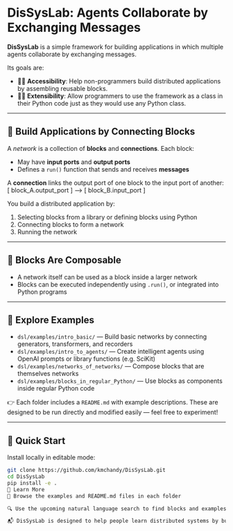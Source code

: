 # DisSysLab: Agents Collaborate by Exchanging Messages

**DisSysLab** is a simple framework for building applications in which multiple
agents collaborate by exchanging messages.

Its goals are:
- 🧑‍🎓 **Accessibility**: Help non-programmers build distributed applications by assembling reusable blocks.
- 🧑‍💻 **Extensibility**: Allow programmers to use the framework as a class in their Python code just as they would use any Python class.

---

## 🔧 Build Applications by Connecting Blocks

A *network* is a collection of **blocks** and **connections**. Each block:
- May have **input ports** and **output ports**
- Defines a `run()` function that sends and receives **messages**

A **connection** links the output port of one block to the input port of another:
[ block_A.output_port ] --> [ block_B.input_port ]


You build a distributed application by:
1. Selecting blocks from a library or defining blocks using Python
2. Connecting blocks to form a network
3. Running the network

---

## 🧩 Blocks Are Composable

- A network itself can be used as a block inside a larger network
- Blocks can be executed independently using `.run()`, or integrated into Python programs

---

## 📁 Explore Examples

- `dsl/examples/intro_basic/` — Build basic networks by connecting generators, transformers, and recorders
- `dsl/examples/intro_to_agents/` — Create intelligent agents using OpenAI prompts or library functions (e.g. SciKit)
- `dsl/examples/networks_of_networks/` — Compose blocks that are themselves networks
- `dsl/examples/blocks_in_regular_Python/` — Use blocks as components inside regular Python code

👉 Each folder includes a `README.md` with example descriptions. These are designed to be run directly and modified easily — feel free to experiment!

---

## 🚀 Quick Start

Install locally in editable mode:

```bash
git clone https://github.com/kmchandy/DisSysLab.git
cd DisSysLab
pip install -e .
🔎 Learn More
📘 Browse the examples and README.md files in each folder

🔍 Use the upcoming natural language search to find blocks and examples by question

📬 DisSysLab is designed to help people learn distributed systems by building their own applications — collaboration and contributions are welcome!

